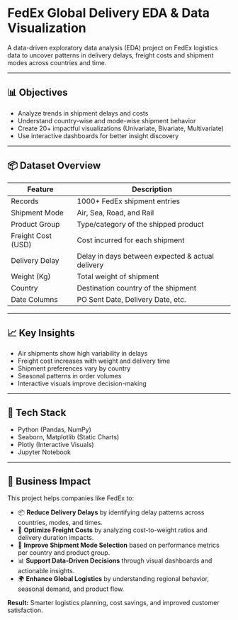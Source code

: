 # FedEx Global Delivery EDA & Data Visualization

A data-driven exploratory data analysis (EDA) project on FedEx logistics data to uncover patterns in delivery delays, freight costs and shipment modes across countries and time.

---

## 📊 Objectives

- Analyze trends in shipment delays and costs  
- Understand country-wise and mode-wise shipment behavior  
- Create 20+ impactful visualizations (Univariate, Bivariate, Multivariate)  
- Use interactive dashboards for better insight discovery

---

## 📦 Dataset Overview

| Feature           | Description                                      |
|-------------------|--------------------------------------------------|
| Records           | 1000+ FedEx shipment entries                     |
| Shipment Mode     | Air, Sea, Road, and Rail                         |
| Product Group     | Type/category of the shipped product             |
| Freight Cost (USD)| Cost incurred for each shipment                  |
| Delivery Delay    | Delay in days between expected & actual delivery |
| Weight (Kg)       | Total weight of shipment                         |
| Country           | Destination country of the shipment              |
| Date Columns      | PO Sent Date, Delivery Date, etc.                |

---

## 📈 Key Insights
- Air shipments show high variability in delays  
- Freight cost increases with weight and delivery time  
- Shipment preferences vary by country  
- Seasonal patterns in order volumes  
- Interactive visuals improve decision-making

---

## 📌 Tech Stack

- Python (Pandas, NumPy)
- Seaborn, Matplotlib (Static Charts)
- Plotly (Interactive Visuals)
- Jupyter Notebook

---

## 🏢 Business Impact

This project helps companies like FedEx to:

- 📦 **Reduce Delivery Delays** by identifying delay patterns across countries, modes, and times.
- 💸 **Optimize Freight Costs** by analyzing cost-to-weight ratios and delivery duration impacts.
- 🚛 **Improve Shipment Mode Selection** based on performance metrics per country and product group.
- 📊 **Support Data-Driven Decisions** through visual dashboards and actionable insights.
- 🌍 **Enhance Global Logistics** by understanding regional behavior, seasonal demand, and product flow.

**Result:** Smarter logistics planning, cost savings, and improved customer satisfaction.
